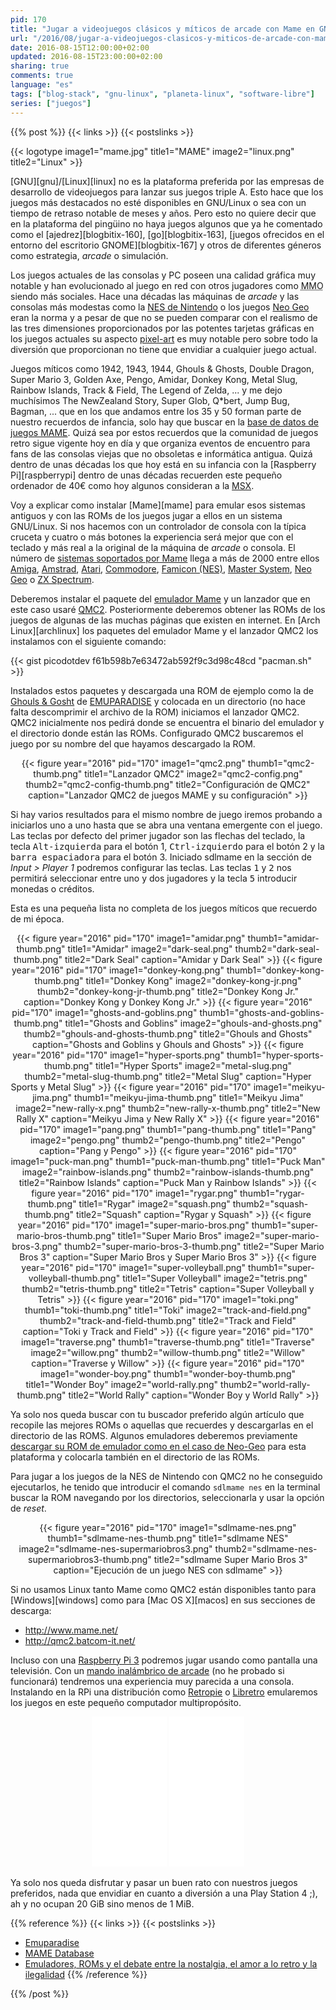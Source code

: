 ```yaml
---
pid: 170
title: "Jugar a videojuegos clásicos y míticos de arcade con Mame en GNU/Linux"
url: "/2016/08/jugar-a-videojuegos-clasicos-y-miticos-de-arcade-con-mame-en-gnu-linux/"
date: 2016-08-15T12:00:00+02:00
updated: 2016-08-15T23:00:00+02:00
sharing: true
comments: true
language: "es"
tags: ["blog-stack", "gnu-linux", "planeta-linux", "software-libre"]
series: ["juegos"]
---
```


{{% post %}}
{{< links >}}
{{< postslinks >}}

{{< logotype image1="mame.jpg" title1="MAME" image2="linux.png" title2="Linux" >}}

[GNU][gnu]/[Linux][linux] no es la plataforma preferida por las empresas de desarrollo de videojuegos para lanzar sus juegos triple A. Esto hace que los juegos más destacados no esté disponibles en GNU/Linux o sea con un tiempo de retraso notable de meses y años. Pero esto no quiere decir que en la plataforma del pingüino no haya juegos algunos que ya he comentado como el [ajedrez][blogbitix-160], [go][blogbitix-163], [juegos ofrecidos en el entorno del escritorio GNOME][blogbitix-167] y otros de diferentes géneros como estrategia, _arcade_ o simulación.

Los juegos actuales de las consolas y PC poseen una calidad gráfica muy notable y han evolucionado al juego en red con otros jugadores como <abbr title="Massively Multiplayer Online">MMO</abbr> siendo más sociales. Hace una décadas las máquinas de _arcade_ y las consolas más modestas como la [NES de Nintendo](https://es.wikipedia.org/wiki/Nintendo_Entertainment_System) o los juegos [Neo Geo](https://es.wikipedia.org/wiki/Neo-Geo) eran la norma y a pesar de que no se pueden comparar con el realismo de las tres dimensiones proporcionados por las potentes tarjetas gráficas en los juegos actuales su aspecto [pixel-art](https://es.wikipedia.org/wiki/Pixel_art) es muy notable pero sobre todo la diversión que proporcionan no tiene que envidiar a cualquier juego actual.

Juegos míticos como 1942, 1943, 1944, Ghouls & Ghosts, Double Dragon, Super Mario 3, Golden Axe, Pengo, Amidar, Donkey Kong, Metal Slug, Rainbow Islands, Track & Field, The Legend of Zelda, ... y me dejo muchísimos The NewZealand Story, Super Glob, Q*bert, Jump Bug, Bagman, ... que en los que andamos entre los 35 y 50 forman parte de nuestro recuerdos de infancia, solo hay que buscar en la [base de datos de juegos MAME](http://www.mamedb.com). Quizá sea por estos recuerdos que la comunidad de juegos retro sigue vigente hoy en día y que organiza eventos de encuentro para fans de las consolas viejas que no obsoletas e informática antigua. Quizá dentro de unas décadas los que hoy está en su infancia con la [Raspberry Pi][raspberrypi] dentro de unas décadas recuerden este pequeño ordenador de 40€ como hoy algunos consideran a la [MSX](https://es.wikipedia.org/wiki/MSX).

Voy a explicar como instalar [Mame][mame] para emular esos sistemas antiguos y con las ROMs de los juegos jugar a ellos en un sistema GNU/Linux. Si nos hacemos con un controlador de consola con la típica cruceta y cuatro o  más botones la experiencia será mejor que con el teclado y más real a la original de la máquina de _arcade_ o consola. El número de  [sistemas soportados por Mame](http://www.progettoemma.net/mess/sysset.php) llega a más de 2000 entre ellos [Amiga](https://en.wikipedia.org/wiki/Amiga), [Amstrad](https://en.wikipedia.org/wiki/Amstrad), [Atari](https://en.wikipedia.org/wiki/Atari), [Commodore](https://en.wikipedia.org/wiki/Commodore_International), [Famicon (NES)](https://es.wikipedia.org/wiki/Nintendo_Entertainment_System), [Master System](https://es.wikipedia.org/wiki/Master_System), [Neo Geo](https://es.wikipedia.org/wiki/Neo-Geo) o [ZX Spectrum](https://es.wikipedia.org/wiki/Sinclair_ZX_Spectrum).

Deberemos instalar el paquete del [emulador Mame](https://www.archlinux.org/packages/community/x86_64/sdlmame/) y un lanzador que en este caso usaré [QMC2](https://www.archlinux.org/packages/community/x86_64/qmc2/). Posteriormente deberemos obtener las ROMs de los juegos de algunas de las muchas páginas que existen en internet. En [Arch Linux][archlinux] los paquetes del emulador Mame y el lanzador QMC2 los instalamos con el siguiente comando:

{{< gist picodotdev f61b598b7e63472ab592f9c3d98c48cd "pacman.sh" >}}

Instalados estos paquetes y descargada una ROM de ejemplo como la de [Ghouls & Gosht](http://www.emuparadise.me/M.A.M.E._-_Multiple_Arcade_Machine_Emulator_ROMs\/Ghouls'n_Ghosts_(World)/13191) de [EMUPARADISE](http://www.emuparadise.me) y colocada en un directorio (no hace falta descomprimir el archivo de la ROM) iniciamos el lanzador QMC2. QMC2 inicialmente nos pedirá donde se encuentra el binario del emulador y el directorio donde están las ROMs. Configurado QMC2 buscaremos el juego por su nombre del que hayamos descargado la ROM.

<div class="media" style="text-align: center;">
    {{< figure year="2016" pid="170"
        image1="qmc2.png" thumb1="qmc2-thumb.png" title1="Lanzador QMC2"
        image2="qmc2-config.png" thumb2="qmc2-config-thumb.png" title2="Configuración de QMC2"
        caption="Lanzador QMC2 de juegos MAME y su configuración" >}}
</div>

Si hay varios resultados para el mismo nombre de juego iremos probando a iniciarlos uno a uno hasta que se abra una ventana emergente con el juego. Las teclas por defecto del primer jugador son las flechas del teclado, la tecla <kbd>Alt-izquierda</kbd> para el botón 1, <kbd>Ctrl-izquierdo</kbd> para el botón 2 y la <kbd>barra espaciadora</kbd> para el botón 3. Iniciado sdlmame en la sección de _Input > Player 1_ podremos configurar las teclas. Las teclas <kbd>1</kbd> y <kbd>2</kbd> nos permitirá seleccionar entre uno y dos jugadores y la tecla <kbd>5</kbd> introducir monedas o créditos.

Esta es una pequeña lista no completa de los juegos míticos que recuerdo de mi época.

<div class="media" style="text-align: center;">
    {{< figure year="2016" pid="170"
        image1="amidar.png" thumb1="amidar-thumb.png" title1="Amidar"
        image2="dark-seal.png" thumb2="dark-seal-thumb.png" title2="Dark Seal"
        caption="Amidar y Dark Seal" >}}    
    {{< figure year="2016" pid="170"
        image1="donkey-kong.png" thumb1="donkey-kong-thumb.png" title1="Donkey Kong"
        image2="donkey-kong-jr.png" thumb2="donkey-kong-jr-thumb.png" title2="Donkey Kong Jr."
        caption="Donkey Kong y Donkey Kong Jr." >}}
    {{< figure year="2016" pid="170"
        image1="ghosts-and-goblins.png" thumb1="ghosts-and-goblins-thumb.png" title1="Ghosts and Goblins"
        image2="ghouls-and-ghosts.png" thumb2="ghouls-and-ghosts-thumb.png" title2="Ghouls and Ghosts"
        caption="Ghosts and Goblins y Ghouls and Ghosts" >}}
    {{< figure year="2016" pid="170"
        image1="hyper-sports.png" thumb1="hyper-sports-thumb.png" title1="Hyper Sports"
        image2="metal-slug.png" thumb2="metal-slug-thumb.png" title2="Metal Slug"
        caption="Hyper Sports y Metal Slug" >}}
    {{< figure year="2016" pid="170"
        image1="meikyu-jima.png" thumb1="meikyu-jima-thumb.png" title1="Meikyu Jima"
        image2="new-rally-x.png" thumb2="new-rally-x-thumb.png" title2="New Rally X"
        caption="Meikyu Jima y New Rally X" >}}
    {{< figure year="2016" pid="170"
        image1="pang.png" thumb1="pang-thumb.png" title1="Pang"
        image2="pengo.png" thumb2="pengo-thumb.png" title2="Pengo"
        caption="Pang y Pengo" >}}
    {{< figure year="2016" pid="170"
        image1="puck-man.png" thumb1="puck-man-thumb.png" title1="Puck Man"
        image2="rainbow-islands.png" thumb2="rainbow-islands-thumb.png" title2="Rainbow Islands"
        caption="Puck Man y Rainbow Islands" >}}
    {{< figure year="2016" pid="170"
        image1="rygar.png" thumb1="rygar-thumb.png" title1="Rygar"
        image2="squash.png" thumb2="squash-thumb.png" title2="Squash"
        caption="Rygar y Squash" >}}
    {{< figure year="2016" pid="170"
        image1="super-mario-bros.png" thumb1="super-mario-bros-thumb.png" title1="Super Mario Bros"
        image2="super-mario-bros-3.png" thumb2="super-mario-bros-3-thumb.png" title2="Super Mario Bros 3"
        caption="Super Mario Bros y Super Mario Bros 3" >}}
    {{< figure year="2016" pid="170"
        image1="super-volleyball.png" thumb1="super-volleyball-thumb.png" title1="Super Volleyball"
        image2="tetris.png" thumb2="tetris-thumb.png" title2="Tetris"
        caption="Super Volleyball y Tetris" >}}
    {{< figure year="2016" pid="170"
        image1="toki.png" thumb1="toki-thumb.png" title1="Toki"
        image2="track-and-field.png" thumb2="track-and-field-thumb.png" title2="Track and Field"
        caption="Toki y Track and Field" >}}
    {{< figure year="2016" pid="170"
        image1="traverse.png" thumb1="traverse-thumb.png" title1="Traverse"
        image2="willow.png" thumb2="willow-thumb.png" title2="Willow"
        caption="Traverse y Willow" >}}
    {{< figure year="2016" pid="170"
        image1="wonder-boy.png" thumb1="wonder-boy-thumb.png" title1="Wonder Boy"
        image2="world-rally.png" thumb2="world-rally-thumb.png" title2="World Rally"
        caption="Wonder Boy y World Rally" >}}
</div>

Ya solo nos queda buscar con tu buscador preferido algún artículo que recopile las mejores ROMs o aquellas que recuerdes y descargarlas en el directorio de las ROMS. Algunos emuladores deberemos previamente [descargar su ROM de emulador como en el caso de Neo-Geo](http://www.emuparadise.me/M.A.M.E._-_Multiple_Arcade_Machine_Emulator_ROMs/Neo-Geo/15030) para esta plataforma y colocarla también en el directorio de las ROMs.

Para jugar a los juegos de la NES de Nintendo con QMC2 no he conseguido ejecutarlos, he tenido que introducir el comando <code>sdlmame nes</code> en la terminal buscar la ROM navegando por los directorios, seleccionarla y usar la opción de _reset_.

<div class="media" style="text-align: center;">
    {{< figure year="2016" pid="170"
        image1="sdlmame-nes.png" thumb1="sdlmame-nes-thumb.png" title1="sdlmame NES"
        image2="sdlmame-nes-supermariobros3.png" thumb2="sdlmame-nes-supermariobros3-thumb.png" title2="sdlmame Super Mario Bros 3"
        caption="Ejecución de un juego NES con sdlmame" >}}
</div>

Si no usamos Linux tanto Mame como QMC2 están disponibles tanto para [Windows][windows] como para [Mac OS X][macos] en sus secciones de descarga:

* http://www.mame.net/
* http://qmc2.batcom-it.net/

Incluso con una [Raspberry Pi 3](https://amzn.to/2bjieY2) podremos jugar usando como pantalla una televisión. Con un [mando inalámbrico de arcade](https://amzn.to/2bjiYN8) (no he probado si funcionará) tendremos una experiencia muy parecida a una consola. Instalando en la RPi una distribución como [Retropie](https://retropie.org.uk/) o [Libretro](http://www.libretro.com/) emularemos los juegos en este pequeño computador multipropósito.

<div class="media-amazon" style="text-align: center;">
    <iframe style="width:120px;height:240px;" marginwidth="0" marginheight="0" scrolling="no" frameborder="0" src="//rcm-eu.amazon-adsystem.com/e/cm?lt1=_blank&bc1=000000&IS2=1&bg1=FFFFFF&fc1=000000&lc1=0000FF&t=blobit-21&o=30&p=8&l=as4&m=amazon&f=ifr&ref=as_ss_li_til&asins=B01CD5VC92&linkId=a79bf1bb391f6591c039b7696a22e9ef&internal=1"></iframe>
    <iframe style="width:120px;height:240px;" marginwidth="0" marginheight="0" scrolling="no" frameborder="0" src="//rcm-eu.amazon-adsystem.com/e/cm?lt1=_blank&bc1=000000&IS2=1&bg1=FFFFFF&fc1=000000&lc1=0000FF&t=blobit-21&o=30&p=8&l=as4&m=amazon&f=ifr&ref=as_ss_li_til&asins=B013B61SCS&linkId=61b4a105bc7d42ff174de961aaab0e67&internal=1"></iframe>
</div>

Ya solo nos queda disfrutar y pasar un buen rato con nuestros juegos preferidos, nada que envidiar en cuanto a diversión a una Play Station 4 ;), ah y no ocupan 20 GiB sino menos de 1 MiB.

{{% reference %}}
{{< links >}}
{{< postslinks >}}
* [Emuparadise](http://www.emuparadise.me)
* [MAME Database](http://www.mamedb.com)
* [Emuladores, ROMs y el debate entre la nostalgia, el amor a lo retro y la ilegalidad](http://www.xataka.com/videojuegos/emuladores-roms-y-el-debate-entre-la-nostalgia-el-amor-a-lo-retro-y-la-ilegalidad)
{{% /reference %}}

{{% /post %}}
